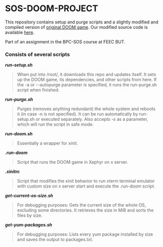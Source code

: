 # SOS-DOOM-PROJECT

This repository contains setup and purge scripts and a slightly modified and compiled version of [original DOOM game](https://github.com/id-Software/DOOM). Our modified source code is available [here](https://github.com/kubikulek231/SOS-DOOM-SOURCE).

Part of an assignment in the BPC-SOS course at FEEC BUT.

### Consists of several scripts ###

***run-setup.sh***
> When put into /root/, it downloads this repo and updates itself. It sets up the DOOM game, its dependencies, and other scripts from here. If the -a or --autopurge parameter is specified, it runs the run-purge.sh script when finished.

***run-purge.sh***
> Purges (removes anything redundant) the whole system and reboots it (in case -n is not specified). It can be run automatically by run-setup.sh or executed separately. Also accepts -s as a parameter, which will run the script in safe mode.

***run-doom.sh***
> Essentially a wrapper for xinit.

***.run-doom***
> Script that runs the DOOM game in Xephyr on x server.

***.xinitrc***
> Script that modifies the xinit behavior to run xterm terminal emulator with custom size on x server start and execute the .run-doom script.

***get-current-os-size.sh***
> For debugging purposes: Gets the current size of the whole OS, excluding some directories. It retrieves the size in MiB and sorts the files by size.

***get-yum-packages.sh***
> For debugging purposes: Lists every yum package installed by size and saves the output to packages.txt.
